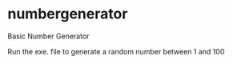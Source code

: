 # numbergenerator
Basic Number Generator


Run the exe. file to generate a random number between 1 and 100
